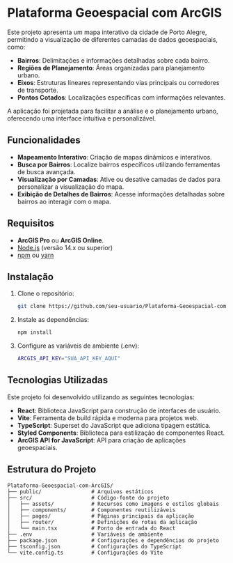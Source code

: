 # Plataforma Geoespacial com ArcGIS

Este projeto apresenta um mapa interativo da cidade de Porto Alegre, permitindo a visualização de diferentes camadas de dados geoespaciais, como:

- **Bairros**: Delimitações e informações detalhadas sobre cada bairro.
- **Regiões de Planejamento**: Áreas organizadas para planejamento urbano.
- **Eixos**: Estruturas lineares representando vias principais ou corredores de transporte.
- **Pontos Cotados**: Localizações específicas com informações relevantes.

A aplicação foi projetada para facilitar a análise e o planejamento urbano, oferecendo uma interface intuitiva e personalizável.

## Funcionalidades

- **Mapeamento Interativo**: Criação de mapas dinâmicos e interativos.
- **Busca por Bairros**: Localize bairros específicos utilizando ferramentas de busca avançada.
- **Visualização por Camadas**: Ative ou desative camadas de dados para personalizar a visualização do mapa.
- **Exibição de Detalhes de Bairros**: Acesse informações detalhadas sobre bairros ao interagir com o mapa.

## Requisitos

- **ArcGIS Pro** ou **ArcGIS Online**.
- [Node.js](https://nodejs.org/) (versão 14.x ou superior)
- [npm](https://www.npmjs.com/) ou [yarn](https://yarnpkg.com/)

## Instalação

1. Clone o repositório:
   ```bash
   git clone https://github.com/seu-usuario/Plataforma-Geoespacial-com-ArcGIS.git
   ```
2. Instale as dependências:
   ```bash
   npm install
   ```
3. Configure as variáveis de ambiente (.env):
   ```bash
   ARCGIS_API_KEY="SUA_API_KEY_AQUI"
    ```

  ## Tecnologias Utilizadas

  Este projeto foi desenvolvido utilizando as seguintes tecnologias:

  - **React**: Biblioteca JavaScript para construção de interfaces de usuário.
  - **Vite**: Ferramenta de build rápida e moderna para projetos web.
  - **TypeScript**: Superset do JavaScript que adiciona tipagem estática.
  - **Styled Components**: Biblioteca para estilização de componentes React.
  - **ArcGIS API for JavaScript**: API para criação de aplicações geoespaciais.

  ## Estrutura do Projeto

  ```
  Plataforma-Geoespacial-com-ArcGIS/
  ├── public/                # Arquivos estáticos
  ├── src/                   # Código-fonte do projeto
  │   ├── assets/            # Recursos como imagens e estilos globais
  │   ├── components/        # Componentes reutilizáveis
  │   ├── pages/             # Páginas principais da aplicação
  │   ├── router/            # Definições de rotas da aplicação
  │   └── main.tsx           # Ponto de entrada do React
  ├── .env                   # Variáveis de ambiente
  ├── package.json           # Configurações e dependências do projeto
  ├── tsconfig.json          # Configurações do TypeScript
  └── vite.config.ts         # Configurações do Vite
  ```